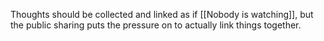 Thoughts should be collected and linked as if [[Nobody is watching]], but the public sharing puts the pressure on to actually link things together.
